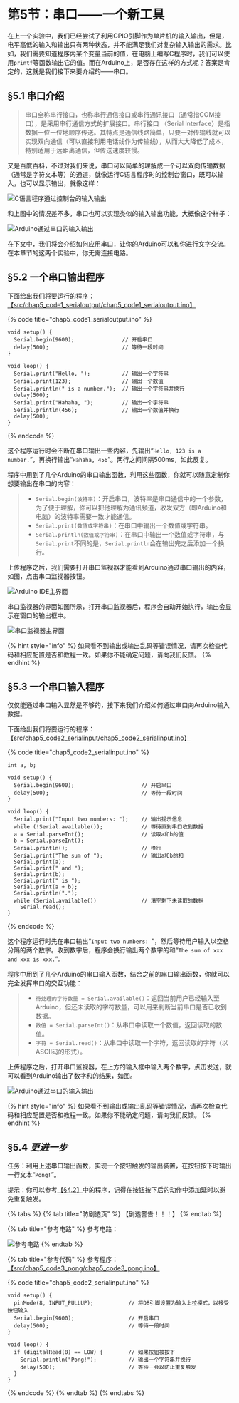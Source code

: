 # 第5节：串口——一个新工具

在上一个实验中，我们已经尝试了利用GPIO引脚作为单片机的输入输出，但是，电平高低的输入和输出只有两种状态，并不能满足我们对复杂输入输出的需求。比如，我们需要知道程序内某个变量当前的值，在电脑上编写C程序时，我们可以使用`printf`等函数输出它的值。而在Arduino上，是否存在这样的方式呢？答案是肯定的，这就是我们接下来要介绍的——串口。



## §5.1 串口介绍

> 串口全称串行接口，也称串行通信接口或串行通讯接口（通常指COM接口），是采用串行通信方式的扩展接口。串行接口 （Serial Interface）是指数据一位一位地顺序传送。其特点是通信线路简单，只要一对传输线就可以实现双向通信（可以直接利用电话线作为传输线），从而大大降低了成本，特别适用于远距离通信，但传送速度较慢。

又是百度百科，不过对我们来说，串口可以简单的理解成一个可以双向传输数据（通常是字符文本等）的通道，就像运行C语言程序时的控制台窗口，既可以输入，也可以显示输出，就像这样：

![C语言程序通过控制台的输入输出](.gitbook/assets/chap5\_img1\_cyuyanshurushuchu.png)

和上图中的情况差不多，串口也可以实现类似的输入输出功能，大概像这个样子：

![Arduino通过串口的输入输出](.gitbook/assets/chap5\_img2\_chuankoushurushuchu.png)

在下文中，我们将会介绍如何应用串口，让你的Arduino可以和你进行文字交流。在本章节的这两个实验中，你无需连接电路。



## §5.2 一个串口输出程序

下面给出我们将要运行的程序：[【src/chap5\_code1\_serialoutput/chap5\_code1\_serialoutput.ino】](https://www.jianguoyun.com/p/DQpVhxQQmcGwBxjsjpsE)

{% code title="chap5_code1_serialoutput.ino" %}
```arduino
void setup() {
  Serial.begin(9600);               // 开启串口
  delay(500);                       // 等待一段时间
}

void loop() {
  Serial.print("Hello, ");          // 输出一个字符串
  Serial.print(123);                // 输出一个数值
  Serial.println(" is a number.");  // 输出一个字符串并换行
  delay(500);
  Serial.print("Hahaha, ");         // 输出一个字符串
  Serial.println(456);              // 输出一个数值并换行
  delay(500);
}
```
{% endcode %}

这个程序运行时会不断在串口输出一些内容，先输出“`Hello, 123 is a number.`”，再换行输出“`Hahaha, 456`”。两行之间间隔500ms，如此反复。

程序中用到了几个Arduino的串口输出函数，利用这些函数，你就可以随意定制你想要输出在串口的内容：

> * `Serial.begin(波特率)`：开启串口，波特率是串口通信中的一个参数，为了便于理解，你可以把他理解为通讯频道，收发双方（即Arduino和电脑）的波特率需要一致才能通信。
> * `Serial.print(数值或字符串)`：在串口中输出一个数值或字符串。
> * `Serial.println(数值或字符串)`：在串口中输出一个数值或字符串，与`Serial.print`不同的是，`Serial.println`会在输出完之后添加一个换行。

上传程序之后，我们需要打开串口监视器才能看到Arduino通过串口输出的内容，如图，点击串口监视器按钮。

![Arduino IDE主界面](.gitbook/assets/chap5\_img3\_chuankoujianshiqi.png)

串口监视器的界面如图所示，打开串口监视器后，程序会自动开始执行，输出会显示在窗口的输出框中。

![串口监视器主界面](.gitbook/assets/chap5\_img4\_chuankoujianshiqijiemian.png)

{% hint style="info" %}
如果看不到输出或输出乱码等错误情况，请再次检查代码和相应配置是否和教程一致。如果你不能确定问题，请向我们反馈。
{% endhint %}



## §5.3 一个串口输入程序

仅仅能通过串口输入显然是不够的，接下来我们介绍如何通过串口向Arduino输入数据。

下面给出我们将要运行的程序：[【src/chap5\_code2\_serialinput/chap5\_code2\_serialinput.ino】](https://www.jianguoyun.com/p/DQpVhxQQmcGwBxjsjpsE)

{% code title="chap5_code2_serialinput.ino" %}
```arduino
int a, b;

void setup() {
  Serial.begin(9600);                     // 开启串口
  delay(500);                             // 等待一段时间
}

void loop() {
  Serial.print("Input two numbers: ");    // 输出提示信息
  while (!Serial.available());            // 等待直到串口收到数据
  a = Serial.parseInt();                  // 读取a和b的值
  b = Serial.parseInt();
  Serial.println();                       // 换行
  Serial.print("The sum of ");            // 输出a和b的和
  Serial.print(a);
  Serial.print(" and ");
  Serial.print(b);
  Serial.print(" is ");
  Serial.print(a + b);
  Serial.println(".");
  while (Serial.available())              // 清空剩下未读取的数据
    Serial.read();
}
```
{% endcode %}

这个程序运行时先在串口输出“`Input two numbers: `”，然后等待用户输入以空格分隔的两个数字。收到数字后，程序会换行输出两个数字的和“`The sum of xxx and xxx is xxx.`”。

程序中用到了几个Arduino的串口输入函数，结合之前的串口输出函数，你就可以完全发挥串口的交互功能：

> * `待处理的字符数量 = Serial.available()`：返回当前用户已经输入至Arduino，但还未读取的字符数量，可以用来判断当前串口是否已收到数据。
> * `数值 = Serial.parseInt()`：从串口中读取一个数值，返回读取的数值。
> * `字符 = Serial.read()`：从串口中读取一个字符，返回读取的字符（以ASCII码的形式）。

上传程序之后，打开串口监视器，在上方的输入框中输入两个数字，点击发送，就可以看到Arduino输出了数字和的结果，如图。

![Arduino通过串口的输入输出](.gitbook/assets/chap5\_img2\_chuankoushurushuchu.png)

{% hint style="info" %}
如果看不到输出或输出乱码等错误情况，请再次检查代码和相应配置是否和教程一致。如果你不能确定问题，请向我们反馈。
{% endhint %}



## §5.4 _更进一步_

任务：利用上述串口输出函数，实现一个按钮触发的输出装置，在按钮按下时输出一行文本“`Pong!`”。

提示：你可以参考[【§4.2】](di-4-jie-cong-shu-chu-dao-shu-ru.md#4.2-bian-xie-bing-shang-chuan-cheng-xu)中的程序，记得在按钮按下后的动作中添加延时以避免重复触发。

{% tabs %}
{% tab title="防剧透页" %}
【剧透警告！！！】
{% endtab %}

{% tab title="参考电路" %}
参考电路：

![参考电路](.gitbook/assets/chap5\_img5\_pong.png)
{% endtab %}

{% tab title="参考代码" %}
参考程序：[【src/chap5\_code3\_pong/chap5\_code3\_pong.ino】](https://www.jianguoyun.com/p/DQpVhxQQmcGwBxjsjpsE)

{% code title="chap5_code2_serialinput.ino" %}
```arduino
void setup() {
  pinMode(8, INPUT_PULLUP);           // 将D8引脚设置为输入上拉模式，以接受按钮输入
  Serial.begin(9600);                 // 开启串口
  delay(500);                         // 等待一段时间
}

void loop() {
  if (digitalRead(8) == LOW) {        // 如果按钮被按下
    Serial.println("Pong!");          // 输出一个字符串并换行
    delay(500);                       // 等待一会以防止重复触发
  }
}
```
{% endcode %}
{% endtab %}
{% endtabs %}
